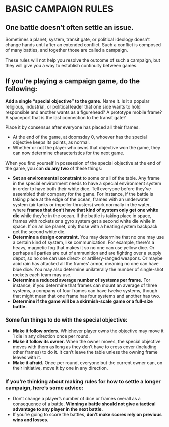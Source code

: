 # BASIC CAMPAIGN RULES
## One battle doesn’t often settle an issue.
Sometimes a planet, system, transit gate, or political ideology doesn’t change hands until after an extended conflict. Such a conflict is composed of many battles, and together those are called a campaign.

These rules will not help you resolve the outcome of such a campaign, but they will give you a way to establish continuity between games.

## If you’re playing a campaign game, do the following:
**Add a single “special objective” to the game.** Name it. Is it a popular religious, industrial, or political leader that one side wants to hold responsible and another wants as a figurehead? A prototype mobile frame? A spaceport that is the last connection to the transit gate?

Place it by consensus after everyone has placed all their frames.
- At the end of the game, at doomsday 0, whoever has the special objective keeps its points, as normal.
- Whether or not the player who owns that objective won the game, they can now determine characteristics for the next game.

When you find yourself in possession of the special objective at the end of the game, you can **do any two** of these things:
- **Set an environmental constraint** to some or all of the table. Any frame in the special environment needs to have a special environment system in order to have both their white dice. Tell everyone before they’ve assembled their company for the game. For instance, if the battle is taking place at the edge of the ocean, frames with an underwater system (air tanks or impeller thrusters) work normally in the water, where **frames that don’t have that kind of system only get one white die** while they’re in the ocean. If the battle is taking place in space, frames with rockets or a gyro system get a second white die while in space. If on an ice planet, only those with a heating system backpack get the second white die.
- **Determine a design constraint.** You may determine that no one may use a certain kind of system, like communication. For example, there's a heavy, magnetic fog that makes it so no one can use yellow dice. Or perhaps all parties are out of ammunition and are fighting over a supply depot, so no one can use direct- or artillery-ranged weapons. Or maybe acid rain has attacked all the frames’ armor, meaning no one can have blue dice. You may also determine unilaterally the number of single-shot rockets each team may use.
- **Determine a reduced average number of systems per frame.** For instance, if you determine that frames can mount an average of three systems, a company of four frames can have twelve systems, though that might mean that one frame has four systems and another has two.
- **Determine if the game will be a skirmish-scale game or a full-size battle.**

### Some fun things to do with the special objective:
- **Make it follow orders.** Whichever player owns the objective may move it 1 die in any direction once per round.
- **Make it follow its owner.** When the owner moves, the special objective moves with them as long as they don’t have to cross cover (including other frames) to do it. It can’t leave the table unless the owning frame leaves with it.
- **Make it afraid.** Once per round, everyone but the current owner can, on their initiative, move it by one in any direction.

### If you’re thinking about making rules for how to settle a longer campaign, here’s some advice:
- Don’t change a player’s number of dice or frames overall as a consequence of a battle. **Winning a battle should not give a tactical advantage to any player in the next battle.**
- If you’re going to score the battles, **don’t make scores rely on previous wins and losses.**